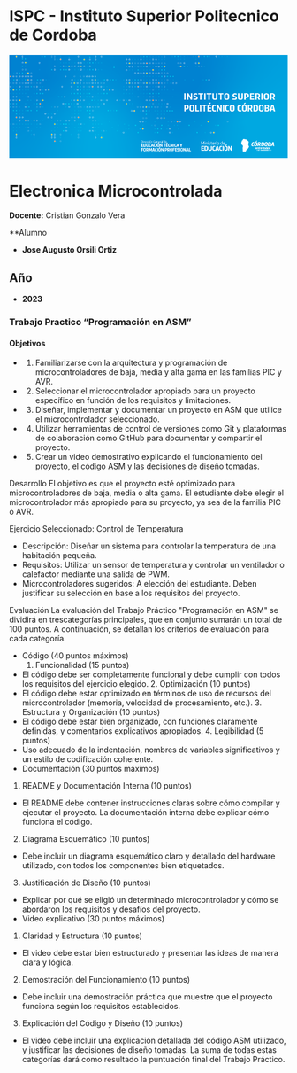 # ISPC - Instituto Superior Politecnico de Cordoba  

[![Instituto](/assets/BannerElect.png)](/assets/BannerElect.png)
  
# Electronica Microcontrolada

**Docente:** Cristian Gonzalo Vera
  
**Alumno

- **Jose Augusto Orsili Ortiz**  

## Año
- **2023**

### Trabajo Practico “Programación en ASM”
#### Objetivos
- 1. Familiarizarse con la arquitectura y programación de microcontroladores de baja, media y alta gama en las familias PIC y AVR.
- 2. Seleccionar el microcontrolador apropiado para un proyecto específico en función de los requisitos y limitaciones.
- 3. Diseñar, implementar y documentar un proyecto en ASM que utilice el microcontrolador seleccionado.
- 4. Utilizar herramientas de control de versiones como Git y plataformas de colaboración como GitHub para documentar y compartir el proyecto.
- 5. Crear un video demostrativo explicando el funcionamiento del proyecto, el código ASM y las decisiones de diseño tomadas.

Desarrollo
El objetivo es que el proyecto esté optimizado para microcontroladores de baja, media o alta gama. El estudiante debe elegir el microcontrolador más apropiado para su proyecto, ya sea de la familia PIC o AVR.

Ejercicio Seleccionado: Control de Temperatura
- Descripción: Diseñar un sistema para controlar la temperatura de una habitación pequeña.
- Requisitos: Utilizar un sensor de temperatura y controlar un ventilador o calefactor mediante una salida de PWM.
- Microcontroladores sugeridos: A elección del estudiante. Deben justificar su selección en base a los requisitos del proyecto.

Evaluación
La evaluación del Trabajo Práctico "Programación en ASM" se dividirá en trescategorías principales, que en conjunto sumarán un total de 100 puntos. A
continuación, se detallan los criterios de evaluación para cada categoría.
- Código (40 puntos máximos)
  1. Funcionalidad (15 puntos)
- El código debe ser completamente funcional y debe cumplir con todos los requisitos del ejercicio elegido.
  2. Optimización (10 puntos)
- El código debe estar optimizado en términos de uso de recursos del microcontrolador (memoria, velocidad de procesamiento, etc.).
  3. Estructura y Organización (10 puntos)
- El código debe estar bien organizado, con funciones claramente definidas, y comentarios explicativos apropiados.
  4. Legibilidad (5 puntos)
- Uso adecuado de la indentación, nombres de variables significativos y un estilo de codificación coherente.
-  Documentación (30 puntos máximos)
  1. README y Documentación Interna (10 puntos)
- El README debe contener instrucciones claras sobre cómo compilar y ejecutar el proyecto. La documentación interna debe explicar cómo funciona el código.
2. Diagrama Esquemático (10 puntos)
- Debe incluir un diagrama esquemático claro y detallado del hardware utilizado, con todos los componentes bien etiquetados.
3. Justificación de Diseño (10 puntos)
- Explicar por qué se eligió un determinado microcontrolador y cómo se abordaron los requisitos y desafíos del proyecto.
- Video explicativo (30 puntos máximos)
1. Claridad y Estructura (10 puntos)
- El video debe estar bien estructurado y presentar las ideas de manera clara y lógica.
2. Demostración del Funcionamiento (10 puntos)
- Debe incluir una demostración práctica que muestre que el proyecto funciona según los requisitos establecidos.
3. Explicación del Código y Diseño (10 puntos)
- El video debe incluir una explicación detallada del código ASM utilizado, y justificar las decisiones de diseño tomadas.
La suma de todas estas categorías dará como resultado la puntuación final del Trabajo Práctico.
